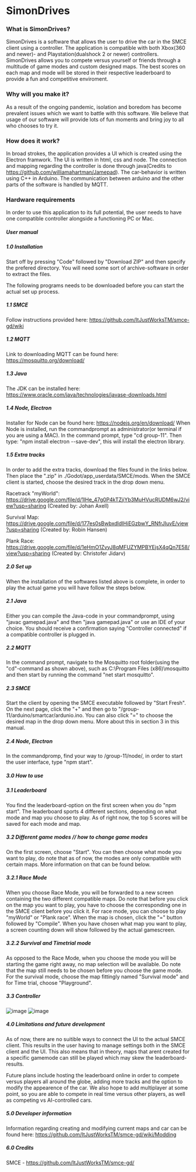 # SimonDrives

### What is SimonDrives?

SimonDrives is a software that allows the user to drive the car in the SMCE client using a controller. The application is compatible with both Xbox(360 and newer)- and Playstation(dualshock 2 or newer) controllers. SimonDrives allows you to compete versus yourself or friends through a multitude of game modes and custom designed maps. The best scores on each map and mode will be stored in their respective leaderboard to provide a fun and competitive enviroment. 

### Why will you make it?

As a result of the ongoing pandemic, isolation and boredom has become prevalent issues which we want to battle with this software. We believe that usage of our software will provide lots of fun moments and bring joy to all who chooses to try it. 

### How does it work?

In broad strokes, the application provides a UI which is created using the Electron framwork. The UI is written in html, css and node. The connection and mapping regarding the controller is done through java(Credits to https://github.com/williamahartman/Jamepad). The car-behavior is written using C++ in Arduino. The communication between arduino and the other parts of the software is handled by MQTT. 

### Hardware requirements

In order to use this application to its full potential, the user needs to have one compatible controller alongside a functioning PC or Mac.

##### User manual

##### 1.0 Installation

Start off by pressing "Code" followed by "Download ZIP" and then specify the prefered directory. You will need some sort of archive-software in order to extract the files. 

The following programs needs to be downloaded before you can start the actual set up process. 

##### 1.1  SMCE 
Follow instructions provided here: https://github.com/ItJustWorksTM/smce-gd/wiki

##### 1.2  MQTT
Link to downloading MQTT can be found here: https://mosquitto.org/download/

##### 1.3  Java
The JDK can be installed here: https://www.oracle.com/java/technologies/javase-downloads.html

##### 1.4  Node, Electron
Installer for Node can be found here: https://nodejs.org/en/download/
When Node is installed, run the commandprompt as administrator(or terminal if you are using a MAC). In the command prompt, type "cd group-11".
Then type: "npm install electron --save-dev", this will install the electron library.

##### 1.5 Extra tracks
In order to add the extra tracks, download the files found in the links below. Then place the ".zip" in ./Godot/app_userdata/SMCE/mods. When the SMCE client is started, choose the desired track in the drop down menu.

Racetrack "myWorld": https://drive.google.com/file/d/1lHe_47g0P4kTZjiYb3MuHVucRUDM6wJ2/view?usp=sharing (Created by: Johan Axell)

Survival Map: https://drive.google.com/file/d/177es0sBwbxdldIHiEGzbwY_RNfrJIuvE/view?usp=sharing (Created by: Robin Hansen)

Plank Race: https://drive.google.com/file/d/1eHmO1ZvyJ8qMFUZYMPBYEjsX4qQn7E58/view?usp=sharing (Created by: Christofer Jidarv)

##### 2.0 Set up 
When the installation of the softwares listed above is complete, in order to play the actual game you will have follow the steps below. 

##### 2.1 Java 
Either you can compile the Java-code in your commandprompt, using "javac gamepad.java" and then "java gamepad.java" or use an IDE of your choice. You should receive a confirmation saying "Controller connected" if a compatible controller is plugged in. 

##### 2.2 MQTT
In the command prompt, navigate to the Mosquitto root folder(using the "cd"-command as shown above), such as C:\Program Files (x86)\mosquitto and then start by running the command "net start mosquitto". 

##### 2.3 SMCE
Start the client by opening the SMCE executable followed by "Start Fresh". On the next page, click the "+" and then go to "/group-11/arduino/smartcar/ardunio.ino. You can also click "=" to choose the desired map in the drop down menu. More about this in section 3 in this manual. 

##### 2.4 Node, Electron
In the commandpromp, find your way to /group-11/node/, in order to start the user interface, type "npm start". 

##### 3.0 How to use

##### 3.1 Leaderboard
You find the leaderboard-option on the first screen when you do "npm start". The leaderboard sports 4 different sections, depending on what mode and map you choose to play. As of right now, the top 5 scores will be saved for each mode and map. 

##### 3.2 Different game modes // how to change game modes 
On the first screen, choose "Start". You can then choose what mode you want to play, do note that as of now, the modes are only compatible with certain maps. More information on that can be found below.

##### 3.2.1 Race Mode
When you choose Race Mode, you will be forwarded to a new screen containing the two different compatible maps. Do note that before you click on the map you want to play, you have to choose the corresponding one in the SMCE client before you click it. For race mode, you can choose to play "myWorld" or "Plank race". When the map is chosen, click the "=" button followed by "Compile". When you have chosen what map you want to play, a screen counting down will show followed by the actual gamescreen. 

##### 3.2.2 Survival and Timetrial mode
As opposed to the Race Mode, when you choose the mode you will be starting the game right away, no map selection will be available. Do note that the map still needs to be chosen before you choose the game mode. For the survival mode, choose the map fittingly named "Survival mode" and for Time trial, choose "Playground". 

##### 3.3 Controller
![image](https://user-images.githubusercontent.com/71591829/119824723-7fc85600-bef6-11eb-9a7d-0b205af8ce4c.png)
![image](https://user-images.githubusercontent.com/71591829/119825347-23196b00-bef7-11eb-9d2c-513f3cf600d2.png)

##### 4.0 Limitations and future development
As of now, there are no suitible ways to connect the UI to the actual SMCE client. This results in the user having to manage settings both in the SMCE client and the UI. This also means that in theory, maps that arent created for a specific gamemode can still be played which may skew the leaderboard-results. 

Future plans include hosting the leaderboard online in order to compete versus players all around the globe, adding more tracks and the option to modify the appearence of the car. We also hope to add multiplayer at some point, so you are able to compete in real time versus other players, as well as competing vs AI-controlled cars. 

##### 5.0 Developer information
Information regarding creating and modifying current maps and car can be found here: https://github.com/ItJustWorksTM/smce-gd/wiki/Modding

##### 6.0 Credits
SMCE - https://github.com/ItJustWorksTM/smce-gd/








